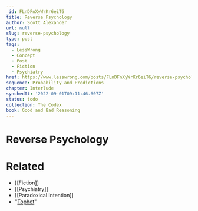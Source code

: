```yaml
---
_id: FLnDFnXyWrKr6eiT6
title: Reverse Psychology
author: Scott Alexander
url: null
slug: reverse-psychology
type: post
tags:
  - LessWrong
  - Concept
  - Post
  - Fiction
  - Psychiatry
href: https://www.lesswrong.com/posts/FLnDFnXyWrKr6eiT6/reverse-psychology
sequence: Probability and Predictions
chapter: Interlude
synchedAt: '2022-09-01T09:11:46.607Z'
status: todo
collection: The Codex
book: Good and Bad Reasoning
---
```


# Reverse Psychology


# Related

- [[Fiction]]
- [[Psychiatry]]
- [[Paradoxical Intention]]
- "[Tophet](http://squid314.livejournal.com/284970.html)"